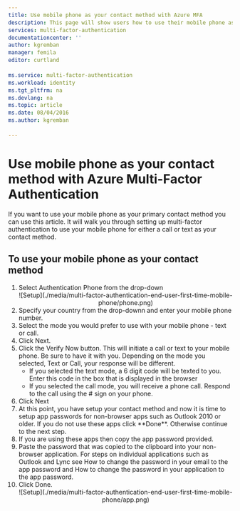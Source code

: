 ```yaml
---
title: Use mobile phone as your contact method with Azure MFA
description: This page will show users how to use their mobile phone as the primary contact method for Azure MFA.
services: multi-factor-authentication
documentationcenter: ''
author: kgremban
manager: femila
editor: curtland

ms.service: multi-factor-authentication
ms.workload: identity
ms.tgt_pltfrm: na
ms.devlang: na
ms.topic: article
ms.date: 08/04/2016
ms.author: kgremban

---
```

# Use mobile phone as your contact method with Azure Multi-Factor Authentication
If you want to use your mobile phone as your primary contact method you can use this article.  It will walk you through setting up multi-factor authentication to use your mobile phone for either a call or text as your contact method.

## To use your mobile phone as your contact method
<ol>

<li>Select Authentication Phone from the drop-down</li>

<center>![Setup](./media/multi-factor-authentication-end-user-first-time-mobile-phone/phone.png)</center>


<li>Specify your country from the drop-downn and enter your mobile phone number.</li>
<li>Select the mode you would prefer to use with your mobile phone - text or call.</li>
<li>Click Next.</li>
<li>Click the Verify Now button. This will initiate a call or text to your mobile phone. Be sure to have it with you. Depending on the mode you selected, Text or Call, your response will be different.
        <ul><li>If you selected the text mode, a 6 digit code will be texted to you. Enter this code in the box that is displayed in the browser</li>
        <li>If you selected the call mode, you will receive a phone call. Respond to the call using the # sign on your phone.</li></ul>
<li>Click Next</li>
<li>At this point, you have setup your contact method and now it is time to setup app passwords for non-browser apps such as Outlook 2010 or older. If you do not use these apps click **Done**.  Otherwise continue to the next step.
<li>If you are using these apps then copy the app password provided.</li>

<li>Paste the password that was copied to the clipboard into your non-browser application. For steps on individual applications such as Outlook and Lync see How to change the password in your email to the app password and How to change the password in your application to the app password.</li>
<li>Click Done.</li>



<center>![Setup](./media/multi-factor-authentication-end-user-first-time-mobile-phone/app.png)</center>
